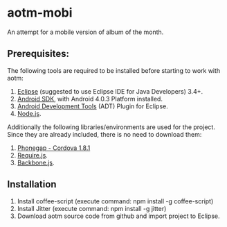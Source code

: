 aotm-mobi
=========

An attempt for a mobile version of album of the month.


Prerequisites:
------------------------------------
The following tools are required to be installed before starting to work with aotm:

1. [Eclipse](http://www.eclipse.org/downloads/) (suggested to use Eclipse IDE for Java Developers) 3.4+.
2. [Android SDK](http://developer.android.com/sdk/index.html), with Android 4.0.3 Platform installed.
3. [Android Development Tools](http://developer.android.com/sdk/installing/installing-adt.html) (ADT) Plugin for Eclipse.
4. [Node.js](http://nodejs.org/).

Additionally the following libraries/environments are used for the project. Since they are already included, there is no need to download them:

1. [Phonegap - Cordova 1.8.1](http://phonegap.com/)
2. [Require.js](http://requirejs.org/).
3. [Backbone.js](http://backbonejs.org/).

Installation
------------------------------------
1. Install coffee-script (execute command: npm install -g coffee-script)
2. Install Jitter (execute command: npm install -g jitter)
3. Download aotm source code from github and import project to Eclipse.